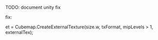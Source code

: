TODO: document unity fix

fix:

et = Cubemap.CreateExternalTexture(size.w, txFormat, mipLevels > 1, externalTex);
